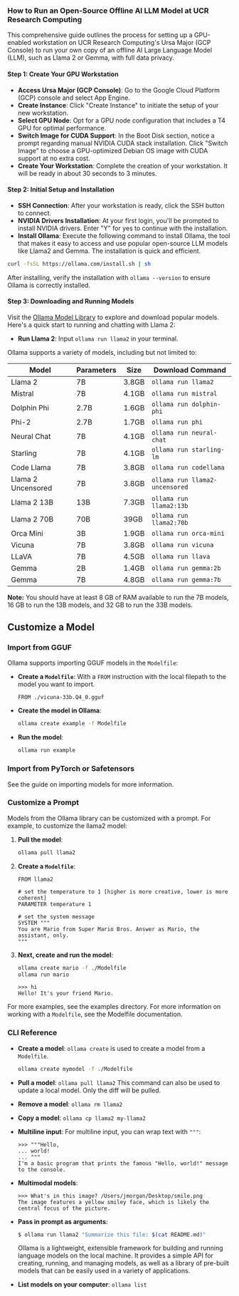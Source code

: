 ### How to Run an Open-Source Offline AI LLM Model at UCR Research Computing

This comprehensive guide outlines the process for setting up a GPU-enabled workstation on UCR Research Computing's Ursa Major (GCP Console) to run your own copy of an offline AI Large Language Model (LLM), such as Llama 2 or Gemma, with full data privacy.

#### Step 1: Create Your GPU Workstation

- **Access Ursa Major (GCP Console)**: Go to the Google Cloud Platform (GCP) console and select App Engine.
- **Create Instance**: Click "Create Instance" to initiate the setup of your new workstation.
- **Select GPU Node**: Opt for a GPU node configuration that includes a T4 GPU for optimal performance.
- **Switch Image for CUDA Support**: In the Boot Disk section, notice a prompt regarding manual NVIDIA CUDA stack installation. Click "Switch Image" to choose a GPU-optimized Debian OS image with CUDA support at no extra cost.
- **Create Your Workstation**: Complete the creation of your workstation. It will be ready in about 30 seconds to 3 minutes.

#### Step 2: Initial Setup and Installation

- **SSH Connection**: After your workstation is ready, click the SSH button to connect.
- **NVIDIA Drivers Installation**: At your first login, you'll be prompted to install NVIDIA drivers. Enter "Y" for yes to continue with the installation.
- **Install Ollama**: Execute the following command to install Ollama, the tool that makes it easy to access and use popular open-source LLM models like Llama2 and Gemma. The installation is quick and efficient.

```bash
curl -fsSL https://ollama.com/install.sh | sh
```

After installing, verify the installation with `ollama --version` to ensure Ollama is correctly installed.

#### Step 3: Downloading and Running Models

Visit the [Ollama Model Library](https://ollama.com/library?sort=popular) to explore and download popular models. Here's a quick start to running and chatting with Llama 2:

- **Run Llama 2**: Input `ollama run llama2` in your terminal.

Ollama supports a variety of models, including but not limited to:

| Model               | Parameters | Size  | Download Command            |
|---------------------|------------|-------|-----------------------------|
| Llama 2             | 7B         | 3.8GB | `ollama run llama2`         |
| Mistral             | 7B         | 4.1GB | `ollama run mistral`        |
| Dolphin Phi         | 2.7B       | 1.6GB | `ollama run dolphin-phi`    |
| Phi-2               | 2.7B       | 1.7GB | `ollama run phi`            |
| Neural Chat         | 7B         | 4.1GB | `ollama run neural-chat`    |
| Starling            | 7B         | 4.1GB | `ollama run starling-lm`    |
| Code Llama          | 7B         | 3.8GB | `ollama run codellama`      |
| Llama 2 Uncensored  | 7B         | 3.8GB | `ollama run llama2-uncensored` |
| Llama 2 13B         | 13B        | 7.3GB | `ollama run llama2:13b`     |
| Llama 2 70B         | 70B        | 39GB  | `ollama run llama2:70b`     |
| Orca Mini           | 3B         | 1.9GB | `ollama run orca-mini`      |
| Vicuna              | 7B         | 3.8GB | `ollama run vicuna`         |
| LLaVA               | 7B         | 4.5GB | `ollama run llava`          |
| Gemma               | 2B         | 1.4GB | `ollama run gemma:2b`       |
| Gemma               | 7B         | 4.8GB | `ollama run gemma:7b`       |

**Note:** You should have at least 8 GB of RAM available to run the 7B models, 16 GB to run the 13B models, and 32 GB to run the 33B models.

## Customize a Model

### Import from GGUF

Ollama supports importing GGUF models in the `Modelfile`:

- **Create a `Modelfile`**: With a `FROM` instruction with the local filepath to the model you want to import.
    ```plaintext
    FROM ./vicuna-33b.Q4_0.gguf
    ```
- **Create the model in Ollama**:
    ```bash
    ollama create example -f Modelfile
    ```
- **Run the model**:
    ```bash
    ollama run example
   ```

### Import from PyTorch or Safetensors

See the guide on importing models for more information.

### Customize a Prompt

Models from the Ollama library can be customized with a prompt. For example, to customize the llama2 model:

1. **Pull the model**:
    ```bash
    ollama pull llama2
    ```
2. **Create a `Modelfile`**:
    ```plaintext
    FROM llama2
    
    # set the temperature to 1 [higher is more creative, lower is more coherent]
    PARAMETER temperature 1
    
    # set the system message
    SYSTEM """
    You are Mario from Super Mario Bros. Answer as Mario, the assistant, only.
    """
    ```
3. **Next, create and run the model**:
    ```bash
    ollama create mario -f ./Modelfile
    ollama run mario
    ```

    ```plaintext
    >>> hi
    Hello! It's your friend Mario.
    ```
For more examples, see the examples directory. For more information on working with a `Modelfile`, see the Modelfile documentation.

### CLI Reference

- **Create a model**: `ollama create` is used to create a model from a `Modelfile`.
    ```bash
    ollama create mymodel -f ./Modelfile
    ```
- **Pull a model**: `ollama pull llama2`
    This command can also be used to update a local model. Only the diff will be pulled.
- **Remove a model**: `ollama rm llama2`
- **Copy a model**: `ollama cp llama2 my-llama2`
- **Multiline input**: For multiline input, you can wrap text with `"""`:
    ```plaintext
    >>> """Hello,
    ... world!
    ... """
    I'm a basic program that prints the famous "Hello, world!" message to the console.
    ```
- **Multimodal models**:
    ```plaintext
    >>> What's in this image? /Users/jmorgan/Desktop/smile.png
    The image features a yellow smiley face, which is likely the central focus of the picture.
    ```
- **Pass in prompt as arguments**:
    ```bash
    $ ollama run llama2 "Summarize this file: $(cat README.md)"
    ```

    Ollama is a lightweight, extensible framework for building and running language models on the local machine. It provides a simple API for creating, running, and managing models, as well as a library of pre-built models that can be easily used in a variety of applications.
- **List models on your computer**: `ollama list`
